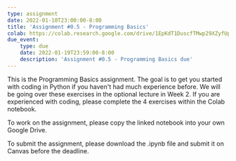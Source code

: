 ```yaml
---
type: assignment
date: 2022-01-10T23:00:00-8:00
title: 'Assignment #0.5 - Programming Basics'
colab: https://colab.research.google.com/drive/1EpKdT1DuscfTMwp29XZyfUpfN455D3Z1?usp=sharing
due_event: 
    type: due
    date: 2022-01-19T23:59:00-8:00
    description: 'Assignment #0.5 - Programming Basics due'
---
```

This is the Programming Basics assignment. The goal is to get you started with coding in Python if you haven't had much experience before. We will be going over these exercises in the optional lecture in Week 2. If you are experienced with coding, please complete the 4 exercises within the Colab notebook.

To work on the assignment, please copy the linked notebook into your own Google Drive. 

To submit the assignment, please download the .ipynb file and submit it on Canvas before the deadline.